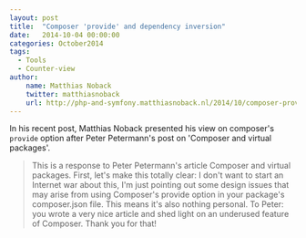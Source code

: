```yaml
---
layout: post
title:  "Composer 'provide' and dependency inversion"
date:   2014-10-04 00:00:00
categories: October2014
tags:
  - Tools
  - Counter-view
author:
    name: Matthias Noback
    twitter: matthiasnoback
    url: http://php-and-symfony.matthiasnoback.nl/2014/10/composer-provide-and-dependency-inversion/
---
```

In his recent post, Matthias Noback presented his view on composer's `provide` option after Peter Petermann's post on 'Composer and virtual packages'.

> This is a response to Peter Petermann's article Composer and virtual packages. First, let's make this totally clear: I don't want to start an Internet war about this, I'm just pointing out some design issues that may arise from using Composer's provide option in your package's composer.json file. This means it's also nothing personal. To Peter: you wrote a very nice article and shed light on an underused feature of Composer. Thank you for that!
